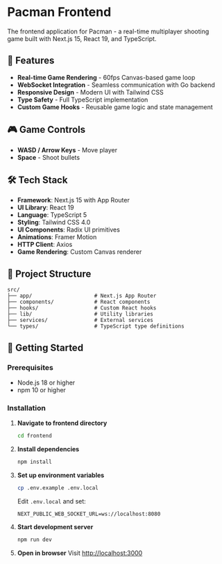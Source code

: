 # Pacman Frontend

The frontend application for Pacman - a real-time multiplayer shooting game built with Next.js 15, React 19, and TypeScript.

## 🚀 Features

- **Real-time Game Rendering** - 60fps Canvas-based game loop
- **WebSocket Integration** - Seamless communication with Go backend
- **Responsive Design** - Modern UI with Tailwind CSS
- **Type Safety** - Full TypeScript implementation
- **Custom Game Hooks** - Reusable game logic and state management

## 🎮 Game Controls

- **WASD / Arrow Keys** - Move player
- **Space** - Shoot bullets

## 🛠️ Tech Stack

- **Framework**: Next.js 15 with App Router
- **UI Library**: React 19
- **Language**: TypeScript 5
- **Styling**: Tailwind CSS 4.0
- **UI Components**: Radix UI primitives
- **Animations**: Framer Motion
- **HTTP Client**: Axios
- **Game Rendering**: Custom Canvas renderer

## 📁 Project Structure

```
src/
├── app/                    # Next.js App Router
├── components/             # React components
├── hooks/                  # Custom React hooks
├── lib/                    # Utility libraries
├── services/               # External services
└── types/                  # TypeScript type definitions
```

## 🚀 Getting Started

### Prerequisites

- Node.js 18 or higher
- npm 10 or higher

### Installation

1. **Navigate to frontend directory**
   ```bash
   cd frontend
   ```

2. **Install dependencies**
   ```bash
   npm install
   ```

3. **Set up environment variables**
   ```bash
   cp .env.example .env.local
   ```
   
   Edit `.env.local` and set:
   ```env
   NEXT_PUBLIC_WEB_SOCKET_URL=ws://localhost:8080
   ```

4. **Start development server**
   ```bash
   npm run dev
   ```

5. **Open in browser**
   Visit [http://localhost:3000](http://localhost:3000)